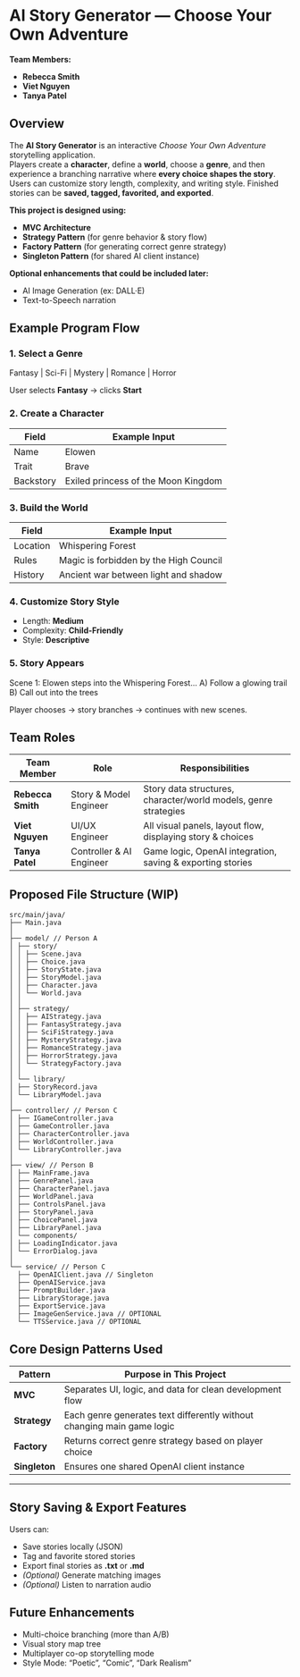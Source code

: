 # AI Story Generator — Choose Your Own Adventure  
**Team Members:**
- **Rebecca Smith**
- **Viet Nguyen**
- **Tanya Patel**

## Overview  
The **AI Story Generator** is an interactive *Choose Your Own Adventure* storytelling application.  
Players create a **character**, define a **world**, choose a **genre**, and then experience a branching narrative where **every choice shapes the story**. Users can customize story length, complexity, and writing style. Finished stories can be **saved, tagged, favorited, and exported**.

**This project is designed using:**
- **MVC Architecture**
- **Strategy Pattern** (for genre behavior & story flow)
- **Factory Pattern** (for generating correct genre strategy)
- **Singleton Pattern** (for shared AI client instance)

**Optional enhancements that could be included later:**
- AI Image Generation (ex: DALL·E)
- Text-to-Speech narration

## Example Program Flow  
### 1. Select a Genre  
Fantasy | Sci-Fi | Mystery | Romance | Horror

User selects **Fantasy** → clicks **Start**

### 2. Create a Character  
| Field | Example Input |
|-------|---------------|
| Name | Elowen |
| Trait | Brave |
| Backstory | Exiled princess of the Moon Kingdom |

### 3. Build the World  
| Field | Example Input |
|-------|---------------|
| Location | Whispering Forest |
| Rules | Magic is forbidden by the High Council |
| History | Ancient war between light and shadow |

### 4. Customize Story Style  
- Length: **Medium**
- Complexity: **Child-Friendly**
- Style: **Descriptive**

### 5. Story Appears  
Scene 1: Elowen steps into the Whispering Forest...
A) Follow a glowing trail
B) Call out into the trees

Player chooses → story branches → continues with new scenes.

## Team Roles  
| Team Member | Role | Responsibilities |
|------------|------|----------------|
| **Rebecca Smith** | Story & Model Engineer | Story data structures, character/world models, genre strategies |
| **Viet Nguyen** | UI/UX Engineer | All visual panels, layout flow, displaying story & choices |
| **Tanya Patel** | Controller & AI Engineer | Game logic, OpenAI integration, saving & exporting stories |



## Proposed File Structure (WIP)
```
src/main/java/
├── Main.java
│
├── model/ // Person A
│ ├── story/
│ │ ├── Scene.java
│ │ ├── Choice.java
│ │ ├── StoryState.java
│ │ ├── StoryModel.java
│ │ ├── Character.java
│ │ └── World.java
│ │
│ ├── strategy/
│ │ ├── AIStrategy.java
│ │ ├── FantasyStrategy.java
│ │ ├── SciFiStrategy.java
│ │ ├── MysteryStrategy.java
│ │ ├── RomanceStrategy.java
│ │ ├── HorrorStrategy.java
│ │ └── StrategyFactory.java
│ │
│ └── library/
│ ├── StoryRecord.java
│ └── LibraryModel.java
│
├── controller/ // Person C
│ ├── IGameController.java
│ ├── GameController.java
│ ├── CharacterController.java
│ ├── WorldController.java
│ └── LibraryController.java
│
├── view/ // Person B
│ ├── MainFrame.java
│ ├── GenrePanel.java
│ ├── CharacterPanel.java
│ ├── WorldPanel.java
│ ├── ControlsPanel.java
│ ├── StoryPanel.java
│ ├── ChoicePanel.java
│ ├── LibraryPanel.java
│ └── components/
│ ├── LoadingIndicator.java
│ └── ErrorDialog.java
│
└── service/ // Person C
  ├── OpenAIClient.java // Singleton
  ├── OpenAIService.java
  ├── PromptBuilder.java
  ├── LibraryStorage.java
  ├── ExportService.java
  ├── ImageGenService.java // OPTIONAL
  └── TTSService.java // OPTIONAL
```

## Core Design Patterns Used

| Pattern | Purpose in This Project |
|--------|-------------------------|
| **MVC** | Separates UI, logic, and data for clean development flow |
| **Strategy** | Each genre generates text differently without changing main game logic |
| **Factory** | Returns correct genre strategy based on player choice |
| **Singleton** | Ensures one shared OpenAI client instance |

---

## Story Saving & Export Features  
Users can:
- Save stories locally (JSON)
- Tag and favorite stored stories
- Export final stories as **.txt** or **.md**
- *(Optional)* Generate matching images
- *(Optional)* Listen to narration audio

## Future Enhancements  
- Multi-choice branching (more than A/B)
- Visual story map tree
- Multiplayer co-op storytelling mode
- Style Mode: “Poetic”, “Comic”, “Dark Realism”
